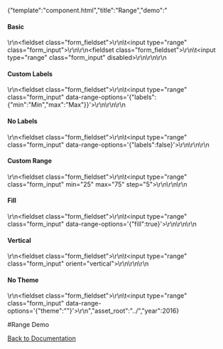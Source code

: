 {"template":"component.html","title":"Range","demo":"<h4>Basic</h4>\r\n<fieldset class=\"form_fieldset\">\r\n\t<input type=\"range\" class=\"form_input\">\r\n</fieldset>\r\n<fieldset class=\"form_fieldset\">\r\n\t<input type=\"range\" class=\"form_input\" disabled>\r\n</fieldset>\r\n\r\n<h4>Custom Labels</h4>\r\n<fieldset class=\"form_fieldset\">\r\n\t<input type=\"range\" class=\"form_input\" data-range-options='{\"labels\":{\"min\":\"Min\",\"max\":\"Max\"}}'>\r\n</fieldset>\r\n\r\n<h4>No Labels</h4>\r\n<fieldset class=\"form_fieldset\">\r\n\t<input type=\"range\" class=\"form_input\" data-range-options='{\"labels\":false}'>\r\n</fieldset>\r\n\r\n<h4>Custom Range</h4>\r\n<fieldset class=\"form_fieldset\">\r\n\t<input type=\"range\" class=\"form_input\" min=\"25\" max=\"75\" step=\"5\">\r\n</fieldset>\r\n\r\n<h4>Fill</h4>\r\n<fieldset class=\"form_fieldset\">\r\n\t<input type=\"range\" class=\"form_input\" data-range-options='{\"fill\":true}'>\r\n</fieldset>\r\n\r\n<h4>Vertical</h4>\r\n<fieldset class=\"form_fieldset\">\r\n\t<input type=\"range\" class=\"form_input\" orient=\"vertical\">\r\n</fieldset>\r\n\r\n<h4>No Theme</h4>\r\n<fieldset class=\"form_fieldset\">\r\n\t<input type=\"range\" class=\"form_input\" data-range-options='{\"theme\":\"\"}'>\r\n</fieldset>","asset_root":"../","year":2016}

 #Range Demo
<p class="back_link"><a href="http://beta.formstone.it/components/range">Back to Documentation</a></p>